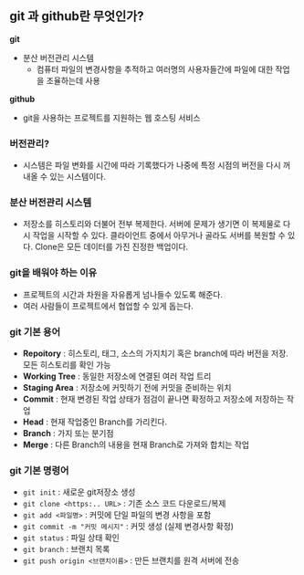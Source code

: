 ## git 과 github란 무엇인가?
**git** 
- 분산 버전관리 시스템
	- 컴퓨터 파일의 변경사항을 추적하고 여러명의 사용자들간에 파일에 대한 작업을 조율하는데 사용

**github**
- git을 사용하는 프로젝트를 지원하는 웹 호스팅 서비스

### 버전관리?
- 시스템은 파일 변화를 시간에 따라 기록했다가 나중에 특정 시점의 버전을 다시 꺼내올 수 있는 시스템이다. 

### 분산 버전관리 시스템
- 저장소를 히스토리와 더불어 전부 복제한다. 서버에 문제가 생기면 이 복제물로 다시 작업을 시작할 수 있다. 클라이언트 중에서 아무거나 골라도 서버를 복원할 수 있다. Clone은 모든 데이터를 가진 진정한 백업이다.

### git을 배워야 하는 이유
- 프로젝트의 시간과 차원을 자유롭게 넘나들수 있도록 해준다.
- 여러 사람들이 프로젝트에서 협업할 수 있게 돕는다.

### git 기본 용어
- **Repoitory** : 히스토리, 태그, 소스의 가지치기 혹은 branch에 따라 버전을 저장. 모든 히스토리를 확인 가능
- **Working Tree** : 동일한 저장소에 연결된 여러 작업 트리
- **Staging Area** : 저장소에 커밋하기 전에 커밋을 준비하는 위치
- **Commit** : 현재 변경된 작업 상태가 점검이 끝나면 확정하고 저장소에 저장하는 작업
- **Head** : 현재 작업중인 Branch를 가리킨다.
- **Branch** : 가지 또는 분기점
- **Merge** : 다른 Branch의 내용을 현재 Branch로 가져와 합치는 작업 

### git 기본 명령어
- `git init` : 새로운 git저장소 생성
- `git clone <https:.. URL>` : 기존 소스 코드 다운로드/복제
- `git add <파일명>` : 커밋에 단일 파일의 변경 사항을 포함
- `git commit -m "커밋 메시지"` : 커밋 생성 (실제 변경사항 확정)
- `git status` : 파일 상태 확인
- `git branch` : 브랜치 목록
- `git push origin <브랜치이름>` : 만든 브랜치를 원격 서버에 전송




